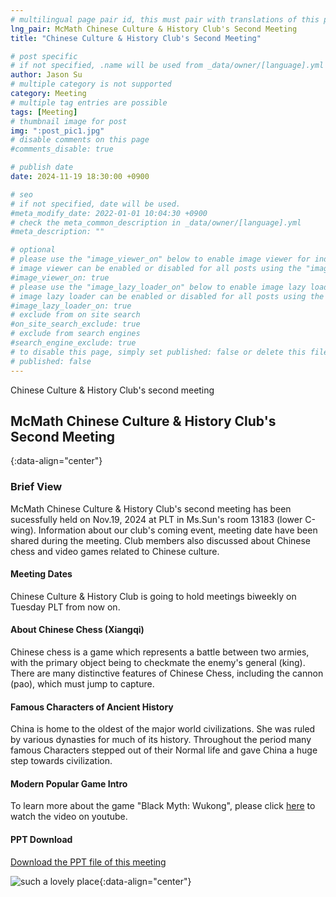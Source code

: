 ```yaml
---
# multilingual page pair id, this must pair with translations of this page. (This name must be unique)
lng_pair: McMath Chinese Culture & History Club's Second Meeting
title: "Chinese Culture & History Club's Second Meeting"

# post specific
# if not specified, .name will be used from _data/owner/[language].yml
author: Jason Su
# multiple category is not supported
category: Meeting
# multiple tag entries are possible
tags: [Meeting]
# thumbnail image for post
img: ":post_pic1.jpg"
# disable comments on this page
#comments_disable: true

# publish date
date: 2024-11-19 18:30:00 +0900

# seo
# if not specified, date will be used.
#meta_modify_date: 2022-01-01 10:04:30 +0900
# check the meta_common_description in _data/owner/[language].yml
#meta_description: ""

# optional
# please use the "image_viewer_on" below to enable image viewer for individual pages or posts (_posts/ or [language]/_posts folders).
# image viewer can be enabled or disabled for all posts using the "image_viewer_posts: true" setting in _data/conf/main.yml.
#image_viewer_on: true
# please use the "image_lazy_loader_on" below to enable image lazy loader for individual pages or posts (_posts/ or [language]/_posts folders).
# image lazy loader can be enabled or disabled for all posts using the "image_lazy_loader_posts: true" setting in _data/conf/main.yml.
#image_lazy_loader_on: true
# exclude from on site search
#on_site_search_exclude: true
# exclude from search engines
#search_engine_exclude: true
# to disable this page, simply set published: false or delete this file
# published: false
---
```

<!-- outline-start -->

Chinese Culture & History Club's second meeting

<!-- outline-end -->

## McMath Chinese Culture & History Club's Second Meeting
{:data-align="center"}

### Brief View
McMath Chinese Culture & History Club's second meeting has been sucessfully held on Nov.19, 2024 at PLT in Ms.Sun's room 13183 (lower C-wing). Information about our club's coming event, meeting date have been shared during the meeting. Club members also discussed about Chinese chess and video games related to Chinese culture.

#### Meeting Dates
Chinese Culture & History Club is going to hold meetings biweekly on Tuesday PLT from now on.

#### About Chinese Chess (Xiangqi)
Chinese chess is a game which represents a battle between two armies, with the primary object being to checkmate the enemy's general (king). 
There are many distinctive features of Chinese Chess, including the cannon (pao), which must jump to capture.

#### Famous Characters of Ancient History
China is home to the oldest of the major world civilizations. She was ruled by various dynasties for much of its history. Throughout the period many famous Characters stepped out of their Normal life and gave China a huge step towards civilization.

#### Modern Popular Game Intro
To learn more about the game "Black Myth: Wukong", please click <a href="https://www.youtube.com/watch?v=Fz_uQNQBK0g
">here</a> to watch the video on youtube.

#### PPT Download
<p><a href="https://1drv.ms/p/s!Arf9Tjdo5CE5iqA2BfiL7QK1m8J07w?e=eKow5d">Download the PPT file of this meeting</a></p>

![such a lovely place](:post_pic1.jpg){:data-align="center"}
